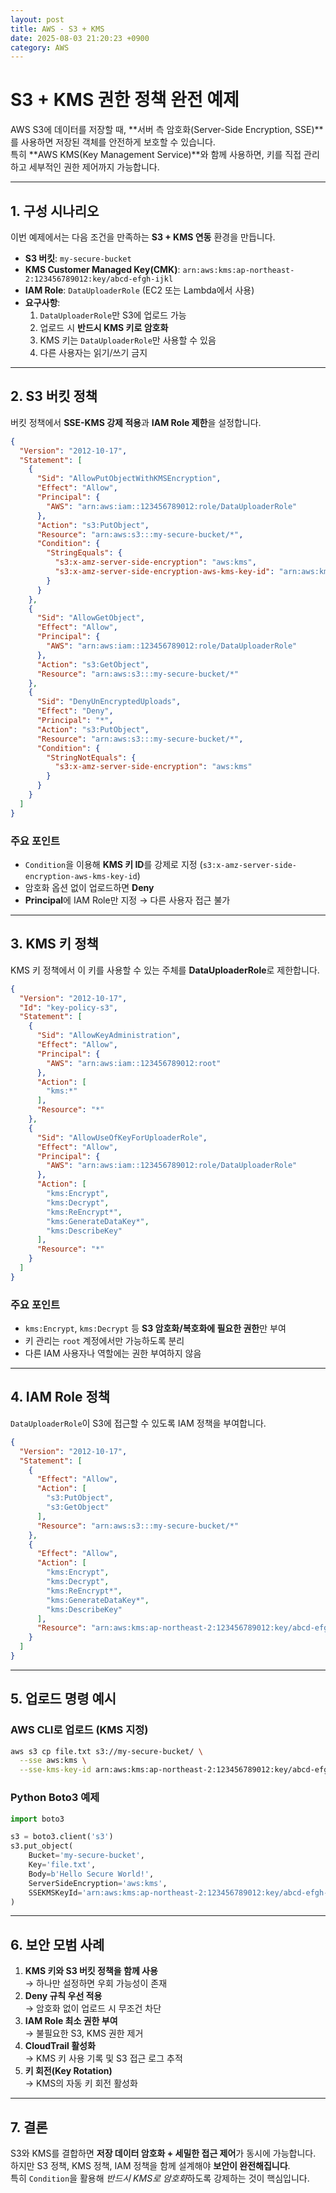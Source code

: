 ```yaml
---
layout: post
title: AWS - S3 + KMS
date: 2025-08-03 21:20:23 +0900
category: AWS
---
```

# S3 + KMS 권한 정책 완전 예제

AWS S3에 데이터를 저장할 때, **서버 측 암호화(Server-Side Encryption, SSE)**를 사용하면 저장된 객체를 안전하게 보호할 수 있습니다.  
특히 **AWS KMS(Key Management Service)**와 함께 사용하면, 키를 직접 관리하고 세부적인 권한 제어까지 가능합니다.

---

## 1. 구성 시나리오

이번 예제에서는 다음 조건을 만족하는 **S3 + KMS 연동** 환경을 만듭니다.

- **S3 버킷**: `my-secure-bucket`
- **KMS Customer Managed Key(CMK)**: `arn:aws:kms:ap-northeast-2:123456789012:key/abcd-efgh-ijkl`
- **IAM Role**: `DataUploaderRole` (EC2 또는 Lambda에서 사용)
- **요구사항**:
  1. `DataUploaderRole`만 S3에 업로드 가능
  2. 업로드 시 **반드시 KMS 키로 암호화**
  3. KMS 키는 `DataUploaderRole`만 사용할 수 있음
  4. 다른 사용자는 읽기/쓰기 금지

---

## 2. S3 버킷 정책

버킷 정책에서 **SSE-KMS 강제 적용**과 **IAM Role 제한**을 설정합니다.

```json
{
  "Version": "2012-10-17",
  "Statement": [
    {
      "Sid": "AllowPutObjectWithKMSEncryption",
      "Effect": "Allow",
      "Principal": {
        "AWS": "arn:aws:iam::123456789012:role/DataUploaderRole"
      },
      "Action": "s3:PutObject",
      "Resource": "arn:aws:s3:::my-secure-bucket/*",
      "Condition": {
        "StringEquals": {
          "s3:x-amz-server-side-encryption": "aws:kms",
          "s3:x-amz-server-side-encryption-aws-kms-key-id": "arn:aws:kms:ap-northeast-2:123456789012:key/abcd-efgh-ijkl"
        }
      }
    },
    {
      "Sid": "AllowGetObject",
      "Effect": "Allow",
      "Principal": {
        "AWS": "arn:aws:iam::123456789012:role/DataUploaderRole"
      },
      "Action": "s3:GetObject",
      "Resource": "arn:aws:s3:::my-secure-bucket/*"
    },
    {
      "Sid": "DenyUnEncryptedUploads",
      "Effect": "Deny",
      "Principal": "*",
      "Action": "s3:PutObject",
      "Resource": "arn:aws:s3:::my-secure-bucket/*",
      "Condition": {
        "StringNotEquals": {
          "s3:x-amz-server-side-encryption": "aws:kms"
        }
      }
    }
  ]
}
```

### 주요 포인트
- `Condition`을 이용해 **KMS 키 ID**를 강제로 지정 (`s3:x-amz-server-side-encryption-aws-kms-key-id`)
- 암호화 옵션 없이 업로드하면 **Deny**
- **Principal**에 IAM Role만 지정 → 다른 사용자 접근 불가

---

## 3. KMS 키 정책

KMS 키 정책에서 이 키를 사용할 수 있는 주체를 **DataUploaderRole**로 제한합니다.

```json
{
  "Version": "2012-10-17",
  "Id": "key-policy-s3",
  "Statement": [
    {
      "Sid": "AllowKeyAdministration",
      "Effect": "Allow",
      "Principal": {
        "AWS": "arn:aws:iam::123456789012:root"
      },
      "Action": [
        "kms:*"
      ],
      "Resource": "*"
    },
    {
      "Sid": "AllowUseOfKeyForUploaderRole",
      "Effect": "Allow",
      "Principal": {
        "AWS": "arn:aws:iam::123456789012:role/DataUploaderRole"
      },
      "Action": [
        "kms:Encrypt",
        "kms:Decrypt",
        "kms:ReEncrypt*",
        "kms:GenerateDataKey*",
        "kms:DescribeKey"
      ],
      "Resource": "*"
    }
  ]
}
```

### 주요 포인트
- `kms:Encrypt`, `kms:Decrypt` 등 **S3 암호화/복호화에 필요한 권한**만 부여
- 키 관리는 `root` 계정에서만 가능하도록 분리
- 다른 IAM 사용자나 역할에는 권한 부여하지 않음

---

## 4. IAM Role 정책

`DataUploaderRole`이 S3에 접근할 수 있도록 IAM 정책을 부여합니다.

```json
{
  "Version": "2012-10-17",
  "Statement": [
    {
      "Effect": "Allow",
      "Action": [
        "s3:PutObject",
        "s3:GetObject"
      ],
      "Resource": "arn:aws:s3:::my-secure-bucket/*"
    },
    {
      "Effect": "Allow",
      "Action": [
        "kms:Encrypt",
        "kms:Decrypt",
        "kms:ReEncrypt*",
        "kms:GenerateDataKey*",
        "kms:DescribeKey"
      ],
      "Resource": "arn:aws:kms:ap-northeast-2:123456789012:key/abcd-efgh-ijkl"
    }
  ]
}
```

---

## 5. 업로드 명령 예시

### AWS CLI로 업로드 (KMS 지정)
```bash
aws s3 cp file.txt s3://my-secure-bucket/ \
  --sse aws:kms \
  --sse-kms-key-id arn:aws:kms:ap-northeast-2:123456789012:key/abcd-efgh-ijkl
```

### Python Boto3 예제
```python
import boto3

s3 = boto3.client('s3')
s3.put_object(
    Bucket='my-secure-bucket',
    Key='file.txt',
    Body=b'Hello Secure World!',
    ServerSideEncryption='aws:kms',
    SSEKMSKeyId='arn:aws:kms:ap-northeast-2:123456789012:key/abcd-efgh-ijkl'
)
```

---

## 6. 보안 모범 사례

1. **KMS 키와 S3 버킷 정책을 함께 사용**  
   → 하나만 설정하면 우회 가능성이 존재  
2. **Deny 규칙 우선 적용**  
   → 암호화 없이 업로드 시 무조건 차단  
3. **IAM Role 최소 권한 부여**  
   → 불필요한 S3, KMS 권한 제거  
4. **CloudTrail 활성화**  
   → KMS 키 사용 기록 및 S3 접근 로그 추적  
5. **키 회전(Key Rotation)**  
   → KMS의 자동 키 회전 활성화

---

## 7. 결론

S3와 KMS를 결합하면 **저장 데이터 암호화 + 세밀한 접근 제어**가 동시에 가능합니다.  
하지만 S3 정책, KMS 정책, IAM 정책을 함께 설계해야 **보안이 완전해집니다**.  
특히 `Condition`을 활용해 *반드시 KMS로 암호화*하도록 강제하는 것이 핵심입니다.